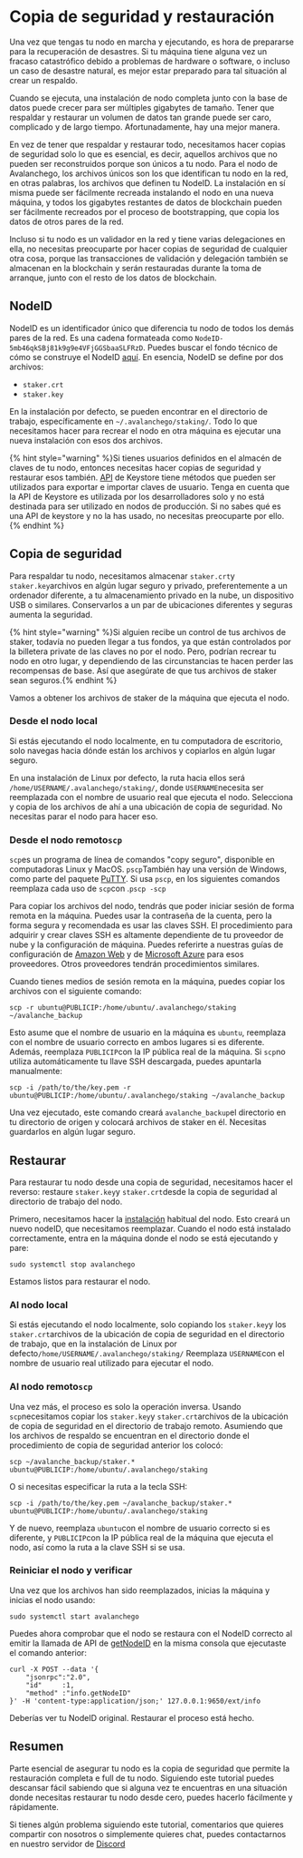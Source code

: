 # Copia de seguridad y restauración

Una vez que tengas tu nodo en marcha y ejecutando, es hora de prepararse para la recuperación de desastres. Si tu máquina tiene alguna vez un fracaso catastrófico debido a problemas de hardware o software, o incluso un caso de desastre natural, es mejor estar preparado para tal situación al crear un respaldo.

Cuando se ejecuta, una instalación de nodo completa junto con la base de datos puede crecer para ser múltiples gigabytes de tamaño. Tener que respaldar y restaurar un volumen de datos tan grande puede ser caro, complicado y de largo tiempo. Afortunadamente, hay una mejor manera.

En vez de tener que respaldar y restaurar todo, necesitamos hacer copias de seguridad solo lo que es esencial, es decir, aquellos archivos que no pueden ser reconstruidos porque son únicos a tu nodo. Para el nodo de Avalanchego, los archivos únicos son los que identifican tu nodo en la red, en otras palabras, los archivos que definen tu NodeID. La instalación en sí misma puede ser fácilmente recreada instalando el nodo en una nueva máquina, y todos los gigabytes restantes de datos de blockchain pueden ser fácilmente recreados por el proceso de bootstrapping, que copia los datos de otros pares de la red.

Incluso si tu nodo es un validador en la red y tiene varias delegaciones en ella, no necesitas preocuparte por hacer copias de seguridad de cualquier otra cosa, porque las transacciones de validación y delegación también se almacenan en la blockchain y serán restauradas durante la toma de arranque, junto con el resto de los datos de blockchain.

## NodeID

NodeID es un identificador único que diferencia tu nodo de todos los demás pares de la red. Es una cadena formateada como `NodeID-5mb46qkSBj81k9g9e4VFjGGSbaaSLFRzD`. Puedes buscar el fondo técnico de cómo se construye el NodeID [aquí](../../references/cryptographic-primitives.md#tls-addresses). En esencia, NodeID se define por dos archivos:

* `staker.crt`
* `staker.key`

En la instalación por defecto, se pueden encontrar en el directorio de trabajo, específicamente en `~/.avalanchego/staking/`. Todo lo que necesitamos hacer para recrear el nodo en otra máquina es ejecutar una nueva instalación con esos dos archivos.

{% hint style="warning" %}Si tienes usuarios definidos en el almacén de claves de tu nodo, entonces necesitas hacer copias de seguridad y restaurar esos también. [API](../../avalanchego-apis/keystore-api.md) de Keystore tiene métodos que pueden ser utilizados para exportar e importar claves de usuario. Tenga en cuenta que la API de Keystore es utilizada por los desarrolladores solo y no está destinada para ser utilizado en nodos de producción. Si no sabes qué es una API de keystore y no la has usado, no necesitas preocuparte por ello.{% endhint %}

## Copia de seguridad

Para respaldar tu nodo, necesitamos almacenar `staker.crt`y `staker.key`archivos en algún lugar seguro y privado, preferentemente a un ordenador diferente, a tu almacenamiento privado en la nube, un dispositivo USB o similares. Conservarlos a un par de ubicaciones diferentes y seguras aumenta la seguridad.

{% hint style="warning" %}Si alguien recibe un control de tus archivos de staker, todavía no pueden llegar a tus fondos, ya que están controlados por la billetera private de las claves no por el nodo. Pero, podrían recrear tu nodo en otro lugar, y dependiendo de las circunstancias te hacen perder las recompensas de base. Así que asegúrate de que tus archivos de staker sean seguros.{% endhint %}

Vamos a obtener los archivos de staker de la máquina que ejecuta el nodo.

### Desde el nodo local

Si estás ejecutando el nodo localmente, en tu computadora de escritorio, solo navegas hacia dónde están los archivos y copiarlos en algún lugar seguro.

En una instalación de Linux por defecto, la ruta hacia ellos será `/home/USERNAME/.avalanchego/staking/`, donde `USERNAME`necesita ser reemplazada con el nombre de usuario real que ejecuta el nodo. Selecciona y copia de los archivos de ahí a una ubicación de copia de seguridad. No necesitas parar el nodo para hacer eso.

### Desde el nodo remoto`scp`

`scp`es un programa de línea de comandos "copy seguro", disponible en computadoras Linux y MacOS. `pscp`También hay una versión de Windows, como parte del paquete [PuTTY](https://www.chiark.greenend.org.uk/~sgtatham/putty/latest.html). Si usa `pscp`, en los siguientes comandos reemplaza cada uso de `scp`con .`pscp -scp`

Para copiar los archivos del nodo, tendrás que poder iniciar sesión de forma remota en la máquina. Puedes usar la contraseña de la cuenta, pero la forma segura y recomendada es usar las claves SSH. El procedimiento para adquirir y crear claves SSH es altamente dependiente de tu proveedor de nube y la configuración de máquina. Puedes referirte a nuestras guías de configuración de [Amazon Web](setting-up-an-avalanche-node-with-amazon-web-services-aws.md) y de [Microsoft Azure](set-up-an-avalanche-node-with-microsoft-azure.md) para esos proveedores. Otros proveedores tendrán procedimientos similares.

Cuando tienes medios de sesión remota en la máquina, puedes copiar los archivos con el siguiente comando:

```text
scp -r ubuntu@PUBLICIP:/home/ubuntu/.avalanchego/staking ~/avalanche_backup
```

Esto asume que el nombre de usuario en la máquina es `ubuntu`, reemplaza con el nombre de usuario correcto en ambos lugares si es diferente. Además, reemplaza `PUBLICIP`con la IP pública real de la máquina. Si `scp`no utiliza automáticamente tu llave SSH descargada, puedes apuntarla manualmente:

```text
scp -i /path/to/the/key.pem -r ubuntu@PUBLICIP:/home/ubuntu/.avalanchego/staking ~/avalanche_backup
```

Una vez ejecutado, este comando creará `avalanche_backup`el directorio en tu directorio de origen y colocará archivos de staker en él. Necesitas guardarlos en algún lugar seguro.

## Restaurar

Para restaurar tu nodo desde una copia de seguridad, necesitamos hacer el reverso: restaure `staker.key`y `staker.crt`desde la copia de seguridad al directorio de trabajo del nodo.

Primero, necesitamos hacer la [instalación](set-up-node-with-installer.md) habitual del nodo. Esto creará un nuevo nodeID, que necesitamos reemplazar. Cuando el nodo está instalado correctamente, entra en la máquina donde el nodo se está ejecutando y pare:

```text
sudo systemctl stop avalanchego
```

Estamos listos para restaurar el nodo.

### Al nodo local

Si estás ejecutando el nodo localmente, solo copiando los `staker.key`y los `staker.crt`archivos de la ubicación de copia de seguridad en el directorio de trabajo, que en la instalación de Linux por defecto`/home/USERNAME/.avalanchego/staking/` Reemplaza `USERNAME`con el nombre de usuario real utilizado para ejecutar el nodo.

### Al nodo remoto`scp`

Una vez más, el proceso es solo la operación inversa. Usando `scp`necesitamos copiar los `staker.key`y `staker.crt`archivos de la ubicación de copia de seguridad en el directorio de trabajo remoto. Asumiendo que los archivos de respaldo se encuentran en el directorio donde el procedimiento de copia de seguridad anterior los colocó:

```text
scp ~/avalanche_backup/staker.* ubuntu@PUBLICIP:/home/ubuntu/.avalanchego/staking
```

O si necesitas especificar la ruta a la tecla SSH:

```text
scp -i /path/to/the/key.pem ~/avalanche_backup/staker.* ubuntu@PUBLICIP:/home/ubuntu/.avalanchego/staking
```

Y de nuevo, reemplaza `ubuntu`con el nombre de usuario correcto si es diferente, y `PUBLICIP`con la IP pública real de la máquina que ejecuta el nodo, así como la ruta a la clave SSH si se usa.

### Reiniciar el nodo y verificar

Una vez que los archivos han sido reemplazados, inicias la máquina y inicias el nodo usando:

```text
sudo systemctl start avalanchego
```

Puedes ahora comprobar que el nodo se restaura con el NodeID correcto al emitir la llamada de API de [getNodeID](https://docs.avax.network/build/avalanchego-apis/info-api#info-getnodeid) en la misma consola que ejecutaste el comando anterior:

```text
curl -X POST --data '{
    "jsonrpc":"2.0",
    "id"     :1,
    "method" :"info.getNodeID"
}' -H 'content-type:application/json;' 127.0.0.1:9650/ext/info
```

Deberías ver tu NodeID original. Restaurar el proceso está hecho.

## Resumen

Parte esencial de asegurar tu nodo es la copia de seguridad que permite la restauración completa e full de tu nodo. Siguiendo este tutorial puedes descansar fácil sabiendo que si alguna vez te encuentras en una situación donde necesitas restaurar tu nodo desde cero, puedes hacerlo fácilmente y rápidamente.

Si tienes algún problema siguiendo este tutorial, comentarios que quieres compartir con nosotros o simplemente quieres chat, puedes contactarnos en nuestro servidor de [Discord](https://chat.avalabs.org/)

